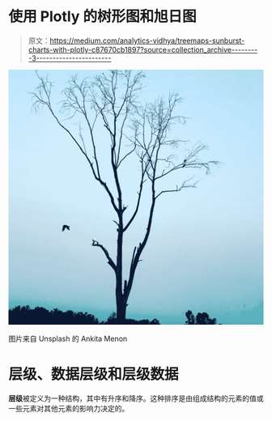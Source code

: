 # 使用 Plotly 的树形图和旭日图

> 原文：<https://medium.com/analytics-vidhya/treemaps-sunburst-charts-with-plotly-c87670cb1897?source=collection_archive---------3----------------------->

![](img/cfeb45a3b8e4d2014238fb242fd57dad.png)

图片来自 Unsplash 的 Ankita Menon

# **层级、数据层级和层级数据**

**层级**被定义为一种结构，其中有升序和降序。这种排序是由组成结构的元素的值或一些元素对其他元素的影响力决定的。